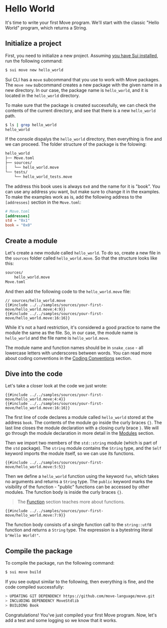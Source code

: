 # Hello World

<!-- TODO: redo the tutorial based on new CLI scaffold features -->

<!--

- Hello World
    - copy-paste the example
    - explain the structure of the code
    - explain the module
    - explain the function
    - run sui move build
    - compare the output
    - leave a hint, show that there's more to it

-->

<!-- Could use more here. ...start with HW, publish, exact results, etc. -->

It's time to write your first Move program. We'll start with the classic "Hello World" program, which returns a String.

## Initialize a project

First, you need to initialize a new project. Assuming [you have Sui installed](../before-we-begin/install-sui.md), run the following command:

```bash
$ sui move new hello_world
```

Sui CLI has a `move` subcommand that you use to work with Move packages. The `move new` subcommand creates a new package with the given name in a new directory. In our case, the package name is `hello_world`, and it is located in the `hello_world` directory.

To make sure that the package is created successfully, we can check the contents of the current directory, and see that there is a new `hello_world` path.

```bash
$ ls | grep hello_world
hello_world
```

<!--
    Revisit, decide if we should go that deep and detailed;
    Expect the user to know how to use a terminal and a text editor?
-->

If the console dispalys the `hello_world` directory, then everything is fine and we can proceed. The folder structure of the package is the folowing:

<!-- This is not the folder structure after running the command. Will need to make that more explicit...instruct user to create tests folder, etc. or just mention that the final structure will look like this -->

```bash
hello_world
├── Move.toml
├── sources/
│   └── hello_world.move
└── tests/
    └── hello_world_tests.move
```

The address this book uses is always `0x0` and the name for it is "book". You can use any address you want, but make sure to change it in the examples. To make the examples work as is, add the following address to the `[addresses]` section in the `Move.toml`:

```toml
# Move.toml
[addresses]
std = "0x1"
book = "0x0"
```

## Create a module

Let's create a new module called `hello_world`. To do so, create a new file in the `sources` folder called `hello_world.move`. So that the structure looks like this:

```bash
sources/
    hello_world.move
Move.toml
```

And then add the following code to the `hello_world.move` file:

<!-- what if code changes and the lines don't match anymore? Manual check or some other process? -->

```Move
// sources/hello_world.move
{{#include ../../samples/sources/your-first-move/hello_world.move:4:9}}
{{#include ../../samples/sources/your-first-move/hello_world.move:16:16}}
```

While it's not a hard restriction, it's considered a good practice to name the module the same as the file. So, in our case, the module name is `hello_world` and the file name is `hello_world.move`.

The module name and function names should be in `snake_case` - all lowercase letters with underscores between words. You can read more about coding conventions in the [Coding Conventions](../special-topics/coding-conventions.md) section.

## Dive into the code

Let's take a closer look at the code we just wrote:

```Move
{{#include ../../samples/sources/your-first-move/hello_world.move:4:4}}
{{#include ../../samples/sources/your-first-move/hello_world.move:16:16}}
```
<!-- nice para -->
The first line of code declares a module called `hello_world` stored at the address `book`. The contents of the module go inside the curly braces `{}`. The last line closes the module declaration with a closing curly brace `}`. We will go through the module declaration in more detail in the [Modules](../basic-syntax/modules.md) section.

<!-- std is a package but book is an address? Might seem confusing --> 
Then we import two members of the `std::string` module (which is part of the `std` package). The `string` module contains the `String` type, and the `Self` keyword imports the module itself, so we can use its functions.

```Move
{{#include ../../samples/sources/your-first-move/hello_world.move:5:5}}
```

Then we define a `hello_world` function using the keyword `fun`, which takes no arguments and returns a `String` type. The `public` keyword marks the visibility of the function - "public" functions can be accessed by other modules. The function body is inside the curly braces `{}`.

> The [Function](../basic-syntax/function.md) section teaches more about functions.

```Move
{{#include ../../samples/sources/your-first-move/hello_world.move:7:9}}
```

<!-- I think some more context around bytestring literals is called for if the topic is biased towards novices -->
The function body consists of a single function call to the `string::utf8` function and returns a `String` type. The expression is a bytestring literal `b"Hello World!"`.

## Compile the package

<!-- Why am I compiling? What does it meant to compile? -->

To compile the package, run the following command:

```bash
$ sui move build
```


If you see output similar to the following, then everything is fine, and the code compiled successfully:

```bash
> UPDATING GIT DEPENDENCY https://github.com/move-language/move.git
> INCLUDING DEPENDENCY MoveStdlib
> BUILDING Book
```

Congratulations! You've just compiled your first Move program. Now, let's add a test and some logging so we know that it works.
